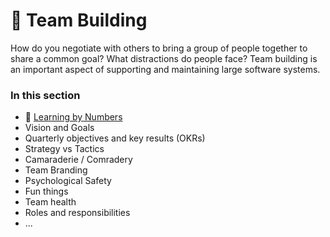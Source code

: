 # 🚧 Team Building

How do you negotiate with others to bring a group of people together to share a common goal? What distractions do people face? Team building is an important aspect of supporting and maintaining large software systems. 

### In this section

- 🔢 [Learning by Numbers](./team-building/001-Learning-by-Numbers.md)
- Vision and Goals
- Quarterly objectives and key results (OKRs)
- Strategy vs Tactics
- Camaraderie / Comradery
- Team Branding
- Psychological Safety
- Fun things
- Team health
- Roles and responsibilities
- ...